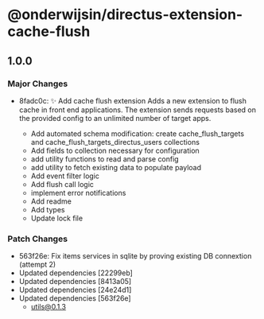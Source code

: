 # @onderwijsin/directus-extension-cache-flush

## 1.0.0

### Major Changes

- 8fadc0c: ✨ Add cache flush extension
  Adds a new extension to flush cache in front end applications. The extension sends requests based on the provided config to an unlimited number of target apps.

  - Add automated schema modification: create cache_flush_targets and cache_flush_targets_directus_users collections
  - Add fields to collection necessary for configuration
  - add utility functions to read and parse config
  - add utility to fetch existing data to populate payload
  - Add event filter logic
  - Add flush call logic
  - implement error notifications
  - Add readme
  - Add types
  - Update lock file

### Patch Changes

- 563f26e: Fix items services in sqlite by proving existing DB connextion (attempt 2)
- Updated dependencies [22299eb]
- Updated dependencies [8413a05]
- Updated dependencies [24e24d1]
- Updated dependencies [563f26e]
  - utils@0.1.3
